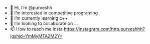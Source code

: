- 👋 Hi, I’m @purveshh
- 👀 I’m interested in competitive programing 
- 🌱 I’m currently learning c++
- 💞️ I’m looking to collaborate on ...
- 📫 How to reach me insta https://instagram.com/http.purveshhh?igshid=YmMyMTA2M2Y=
<!---
purveshh/purveshh is a ✨ special ✨ repository because its `README.md` (this file) appears on your GitHub profile.
You can click the Preview link to take a look at your changes.
--->
